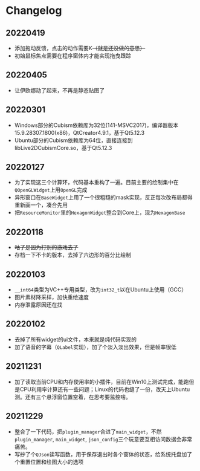 # Changelog
## 20220419
  * 添加拖动反馈，点击的动作需要K~~（就是还没做的意思）~~
  * 初始鼠标焦点需要在程序窗体内才能实现拖曳跟踪
## 20220405
  * 让伊欧娜动了起来，不再是静态贴图了
## 20220301
  * Windows部分的Cubism依赖库为32位(141-MSVC2017)，编译器版本15.9.28307.1800(x86)，QtCreator4.9.1，基于Qt5.12.3
  * Ubuntu部分的Cubism依赖库为64位，直接连接到libLive2DCubismCore.so，基于Qt5.12.3
## 20220127
  * 为了实现这三个计算环，代码基本重构了一遍。目前主要的绘制集中在`QOpenGLWidget`上用`OpenGL`完成
  * 异形窗口在`BaseWidget`上用了一个很粗糙的mask实现，反正每次改布局都得重新画一个，凑合先用
  * 把`ResourceMonitor`里的`HexagonWidget`整合到Core上，现为`HexagonBase`
## 20220118
  * ~~咕了是因为打别的游戏去了~~
  * 存档一下不卡的版本，去掉了六边形的百分比绘制
## 20220103    
  * `__int64`类型为VC++专用类型，改为`int32_t`以在Ubuntu上使用（GCC）
  * 图片素材降采样，加快重绘速度
  * 内存泄露原因还在找
## 20220102  
  * 去掉了所有widget的ui文件，本来就是纯代码实现的
  * 加了语音的字幕（`QLabel`实现），加了个淡入淡出效果，但是帧率很低
## 20211231
  * 加了读取当前CPU和内存使用率的小插件，目前在Win10上测试完成，能跑但是CPU利用率计算还有一些问题；Linux的代码也缝了一份，改天上Ubuntu测。还有三个悬浮窗位置空着，在思考要监控啥。
## 20211229
  * 整合了一下代码，把`plugin_manager`合进了`main_widget`，不然`plugin_manager`, `main_widget`, `json_config`三个玩意要互相访问数据会非常痛苦。
  * 写~~抄~~了个`QJson`读写函数，用于保存退出时各个窗体的状态，给系统托盘加了个重置位置和绘图大小的选项